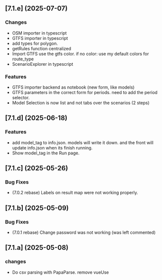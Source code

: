 ## [7.1.e] (2025-07-07)
### Changes
* OSM importer in typescript
* GTFS importer in typescript
* add types for polygon.
* getRules function centralized
* Import GTFS use the gtfs color. if no color: use my default colors for route_type
* ScenarioExplorer in typescript

### Features
* GTFS importer backend as notebook (new form, like models)
* GTFS parameters in the correct form for periods. need to add the period selector.
* Model Selection is now list and not tabs over the scenarios (2 steps)

## [7.1.d] (2025-06-18)
### Features
* add model_tag to info.json. models will write it down. and the front will update info.json when its finish running.
* Show model_tag in the Run page.

## [7.1.c] (2025-05-26)
### Bug Fixes
* (7.0.2 rebase) Labels on result map were not working properly.

## [7.1.b] (2025-05-09)
### Bug Fixes
* (7.0.1 rebase) Change password was not working (was left commented)

## [7.1.a] (2025-05-08)
### changes
* Do csv parsing with PapaParse. remove vueUse 